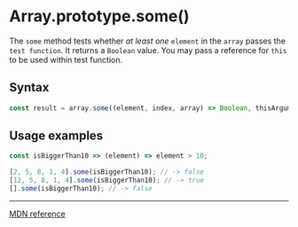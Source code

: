 # Array.prototype.some()

The `some` method tests whether _at least one_ `element` in the `array` passes the `test function`.
It returns a `Boolean` value.
You may pass a reference for `this` to be used within test function.

## Syntax

```js
const result = array.some((element, index, array) => Boolean, thisArgument);
```

## Usage examples

```js
const isBiggerThan10 => (element) => element > 10;

[2, 5, 8, 1, 4].some(isBiggerThan10); // -> false
[12, 5, 8, 1, 4].some(isBiggerThan10); // -> true
[].some(isBiggerThan10); // -> false
```

---

[MDN reference](https://developer.mozilla.org/en-US/docs/Web/JavaScript/Reference/Global_Objects/Array/some)

